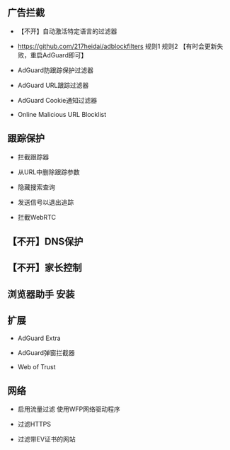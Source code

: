 
## 广告拦截

- 【不开】自动激活特定语言的过滤器

- https://github.com/217heidai/adblockfilters 规则1 规则2 【有时会更新失败，重启AdGuard即可】

- AdGuard防跟踪保护过滤器

- AdGuard URL跟踪过滤器

- AdGuard Cookie通知过滤器

- Online Malicious URL Blocklist

## 跟踪保护

- 拦截跟踪器

- 从URL中删除跟踪参数

- 隐藏搜索查询

- 发送信号以退出追踪

- 拦截WebRTC

## 【不开】DNS保护

## 【不开】家长控制

## 浏览器助手 安装

## 扩展

- AdGuard Extra

- AdGuard弹窗拦截器

- Web of Trust

## 网络

- 启用流量过滤 使用WFP网络驱动程序

- 过滤HTTPS

- 过滤带EV证书的网站
